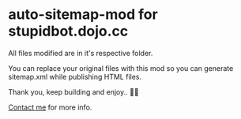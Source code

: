 # auto-sitemap-mod for stupidbot.dojo.cc

All files modified are in it's respective folder.

You can replace your original files with this mod so you can generate sitemap.xml while publishing HTML files.

Thank you, keep building and enjoy.. 💪😃

[Contact me](https://m.me/daniel.malau) for more info.

